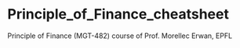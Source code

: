 # Principle_of_Finance_cheatsheet
Principle of Finance (MGT-482) course of Prof. Morellec Erwan, EPFL

